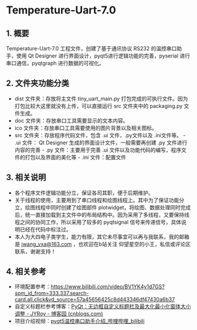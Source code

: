 ﻿
# Temperature-Uart-7.0

## 1. 概要

Temperature-Uart-7.0 工程文件，创建了基于通讯协议 RS232 的温控串口助手，使用 Qt Designer 进行界面设计，pyqt5进行逻辑功能的完善，pyserial 进行串口通信，pyqtgraph 进行数据的可视化。

## 2. 文件夹功能分类
- dist 文件夹：存放将主文件 tiny_uart_main.py 打包完成的可执行文件。因为打包比较大这里就没有上传，可以直接运行 src 文件夹中的 packaging.py 文件生成。
- doc 文件夹：存放串口工具需要显示的文本内容。
- ico 文件夹：存放串口工具需要使用的图片背景以及相关图标。
- src 文件夹：存放程序代码文件，包含 .ui 文件，.py文件以及 .ini文件等。
		- .ui 文件： Qt Designer 生成的界面设计文件，一般需要再创建 .py 文件进行内容的完善
		- .py 文件：主要用于完善 .ui 文件以及功能代码的编写，程序文件的打包以及界面的美化等
		- .ini 文件：配置文件

## 3. 相关说明
- 各个程序文件逻辑功能分立，保证各司其职，便于后期维护。
- 关于线程的使用，主要用到了串口线程和绘图线程上。其中为了保证功能分立，绘图线程中同时创建了绘图部件 plotwidget，将绘图、数据处理同时完成后，统一直接加载到主文件中的布局结构中。因为采用了多线程，又要保持线程之间的协同工作，所以采用了较多的 pyqtsignal 信号来传递信号，具体说明已经在代码中标注过。
- 本人为大四电子类学生，能力有限，其它未尽事宜可以再与我联系，我的邮箱是 jwang_vxa@163.com ，也欢迎在b站关注 仰望星空的小王，私信或评论区联系，谢谢支持！

## 4. 相关参考
- 环境配置参考：https://www.bilibili.com/video/BV1YK4y1d7GS?spm_id_from=333.337.search-card.all.click&vd_source=57a45656425c8d443346df47430a6b37
- 自定义标题栏参考博客：[PyQt：无边框自定义标题栏及最大化最小化窗体大小调整 - JYRoy - 博客园 (cnblogs.com)](https://www.cnblogs.com/jyroy/p/9461317.html)
- 项目介绍视频：[pyqt5温控串口助手介绍_哔哩哔哩_bilibili](https://www.bilibili.com/video/BV1rL4y1K7Am?spm_id_from=333.337.search-card.all.click&vd_source=57a45656425c8d443346df47430a6b37)
